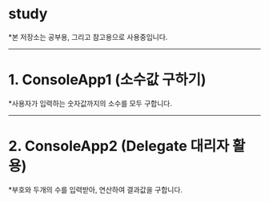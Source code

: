 # study
*본 저장소는 공부용, 그리고 참고용으로 사용중입니다.
* * *
# 1. ConsoleApp1 (소수값 구하기)
*사용자가 입력하는 숫자값까지의 소수를 모두 구합니다.
* * *
# 2. ConsoleApp2 (Delegate 대리자 활용)
*부호와 두개의 수를 입력받아, 연산하여 결과값을 구합니다.
